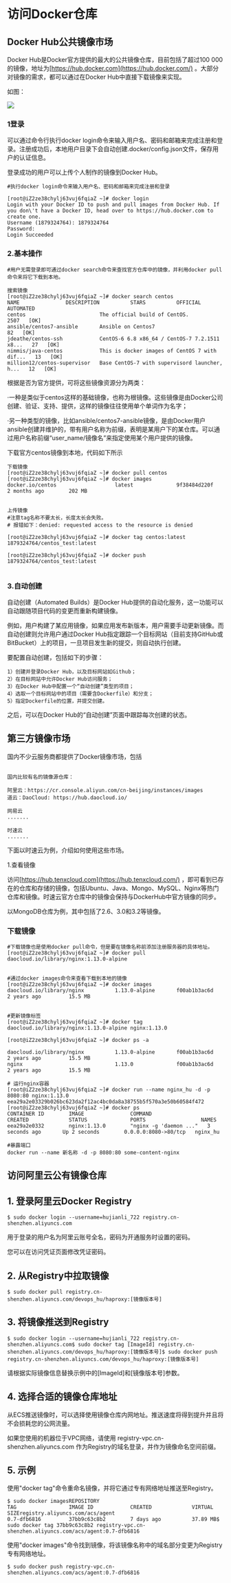 # 访问Docker仓库 
## Docker Hub公共镜像市场

Docker Hub是Docker官方提供的最大的公共镜像仓库，目前包括了超过100 000的镜像，地址为[https://hub.docker.com](https://hub.docker.com/) 。大部分对镜像的需求，都可以通过在Docker Hub中直接下载镜像来实现。

如图：

![](../_static/docker_hub01.png)

### 1登录

可以通过命令行执行docker login命令来输入用户名、密码和邮箱来完成注册和登录。注册成功后，本地用户目录下会自动创建.docker/config.json文件，保存用户的认证信息。

登录成功的用户可以上传个人制作的镜像到Docker Hub。

``` shell
#执行docker login命令来输入用户名、密码和邮箱来完成注册和登录

[root@iZ2ze38chylj63vuj6fqiaZ ~]# docker login
Login with your Docker ID to push and pull images from Docker Hub. If you don\'t have a Docker ID, head over to https://hub.docker.com to create one.
Username (1879324764): 1879324764
Password: 
Login Succeeded
```

### 2.基本操作
```shell
#用户无需登录即可通过docker search命令来查找官方仓库中的镜像，并利用docker pull命令来将它下载到本地。

搜索镜像
[root@iZ2ze38chylj63vuj6fqiaZ ~]# docker search centos
NAME               DESCRIPTION          STARS          OFFICIAL        AUTOMATED
centos                        The official build of CentOS.                 2507   [OK]
ansible/centos7-ansible       Ansible on Centos7                              82   [OK]
jdeathe/centos-ssh            CentOS-6 6.8 x86_64 / CentOS-7 7.2.1511 x8...   27   [OK]
nimmis/java-centos            This is docker images of CentOS 7 with dif...   13   [OK]
million12/centos-supervisor   Base CentOS-7 with supervisord launcher, h...   12   [OK]
```

根据是否为官方提供，可将这些镜像资源分为两类：

·一种是类似于centos这样的基础镜像，也称为根镜像。这些镜像是由Docker公司创建、验证、支持、提供，这样的镜像往往使用单个单词作为名字；

·另一种类型的镜像，比如ansible/centos7-ansible镜像，是由Docker用户ansible创建并维护的，带有用户名称为前缀，表明是某用户下的某仓库。可以通过用户名称前缀“user_name/镜像名”来指定使用某个用户提供的镜像。



下载官方centos镜像到本地，代码如下所示

```shell
下载镜像
[root@iZ2ze38chylj63vuj6fqiaZ ~]# docker pull centos
[root@iZ2ze38chylj63vuj6fqiaZ ~]# docker images
docker.io/centos                   latest              9f38484d220f        2 months ago        202 MB


上传镜像
#注意tag名称不要太长，长度太长会失败。
# 报错如下：denied: requested access to the resource is denied

[root@iZ2ze38chylj63vuj6fqiaZ ~]# docker tag centos:latest 1879324764/centos_test:latest

[root@iZ2ze38chylj63vuj6fqiaZ ~]# docker push 1879324764/centos_test:latest 


```

### 3.自动创建

自动创建（Automated Builds）是Docker Hub提供的自动化服务，这一功能可以自动跟随项目代码的变更而重新构建镜像。

例如，用户构建了某应用镜像，如果应用发布新版本，用户需要手动更新镜像。而自动创建则允许用户通过Docker Hub指定跟踪一个目标网站（目前支持GitHub或BitBucket）上的项目，一旦项目发生新的提交，则自动执行创建。

要配置自动创建，包括如下的步骤：

```
1）创建并登录Docker Hub，以及目标网站如Github；
2）在目标网站中允许Docker Hub访问服务；
3）在Docker Hub中配置一个“自动创建”类型的项目；
4）选取一个目标网站中的项目（需要含Dockerfile）和分支；
5）指定Dockerfile的位置，并提交创建。
```

之后，可以在Docker Hub的“自动创建”页面中跟踪每次创建的状态。

## 第三方镜像市场

国内不少云服务商都提供了Docker镜像市场，包括

```shell

国内比较有名的镜像源仓库：

阿里云：https://cr.console.aliyun.com/cn-beijing/instances/images
道云：DaoCloud: https://hub.daocloud.io/

网易云
.......

时速云
.......
```

下面以时速云为例，介绍如何使用这些市场。

1.查看镜像

访问[https://hub.tenxcloud.com](https://hub.tenxcloud.com/) ，即可看到已存在的仓库和存储的镜像，包括Ubuntu、Java、Mongo、MySQL、Nginx等热门仓库和镜像。时速云官方仓库中的镜像会保持与DockerHub中官方镜像的同步。

以MongoDB仓库为例，其中包括了2.6、3.0和3.2等镜像。

### 下载镜像
```shell
#下载镜像也是使用docker pull命令，但是要在镜像名称前添加注册服务器的具体地址。
[root@iZ2ze38chylj63vuj6fqiaZ ~]# docker pull daocloud.io/library/nginx:1.13.0-alpine


#通过docker images命令来查看下载到本地的镜像
[root@iZ2ze38chylj63vuj6fqiaZ ~]# docker images
daocloud.io/library/nginx          1.13.0-alpine       f00ab1b3ac6d        2 years ago         15.5 MB


#更新镜像标签
[root@iZ2ze38chylj63vuj6fqiaZ ~]# docker tag daocloud.io/library/nginx:1.13.0-alpine nginx:1.13.0

[root@iZ2ze38chylj63vuj6fqiaZ ~]# docker ps -a

daocloud.io/library/nginx          1.13.0-alpine       f00ab1b3ac6d        2 years ago         15.5 MB
nginx                              1.13.0              f00ab1b3ac6d        2 years ago         15.5 MB

# 运行nginx容器
[root@iZ2ze38chylj63vuj6fqiaZ ~]# docker run --name nginx_hu -d -p 8080:80 nginx:1.13.0
eea29a2e03329b026bc623da2f12ac4bc0da8a38755b5f570a3e50b60584f472
[root@iZ2ze38chylj63vuj6fqiaZ ~]# docker ps
CONTAINER ID        IMAGE               COMMAND                  CREATED             STATUS              PORTS                  NAMES
eea29a2e0332        nginx:1.13.0        "nginx -g 'daemon ..."   3 seconds ago       Up 2 seconds        0.0.0.0:8080->80/tcp   nginx_hu

#暴露端口
docker run --name 新名称 -d -p 8080:80 some-content-nginx
```

## 访问阿里云公有镜像仓库

## 1. 登录阿里云Docker Registry

```
$ sudo docker login --username=hujianli_722 registry.cn-shenzhen.aliyuncs.com
```

用于登录的用户名为阿里云账号全名，密码为开通服务时设置的密码。

您可以在访问凭证页面修改凭证密码。

## 2. 从Registry中拉取镜像

```
$ sudo docker pull registry.cn-shenzhen.aliyuncs.com/devops_hu/haproxy:[镜像版本号]
```

## 3. 将镜像推送到Registry

```
$ sudo docker login --username=hujianli_722 registry.cn-shenzhen.aliyuncs.com$ sudo docker tag [ImageId] registry.cn-shenzhen.aliyuncs.com/devops_hu/haproxy:[镜像版本号]$ sudo docker push registry.cn-shenzhen.aliyuncs.com/devops_hu/haproxy:[镜像版本号]
```

请根据实际镜像信息替换示例中的[ImageId]和[镜像版本号]参数。

## 4. 选择合适的镜像仓库地址

从ECS推送镜像时，可以选择使用镜像仓库内网地址。推送速度将得到提升并且将不会损耗您的公网流量。

如果您使用的机器位于VPC网络，请使用 registry-vpc.cn-shenzhen.aliyuncs.com 作为Registry的域名登录，并作为镜像命名空间前缀。

## 5. 示例

使用"docker tag"命令重命名镜像，并将它通过专有网络地址推送至Registry。

```
$ sudo docker imagesREPOSITORY                                                         TAG                 IMAGE ID            CREATED             VIRTUAL SIZEregistry.aliyuncs.com/acs/agent                                    0.7-dfb6816         37bb9c63c8b2        7 days ago          37.89 MB$ sudo docker tag 37bb9c63c8b2 registry-vpc.cn-shenzhen.aliyuncs.com/acs/agent:0.7-dfb6816
```

使用"docker images"命令找到镜像，将该镜像名称中的域名部分变更为Registry专有网络地址。

```
$ sudo docker push registry-vpc.cn-shenzhen.aliyuncs.com/acs/agent:0.7-dfb6816
```